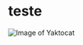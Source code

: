 



# teste



![Image of Yaktocat](https://home-cdn.reolink.us/wp-content/uploads/2023/12/250633501703486030.9749.jpg)
